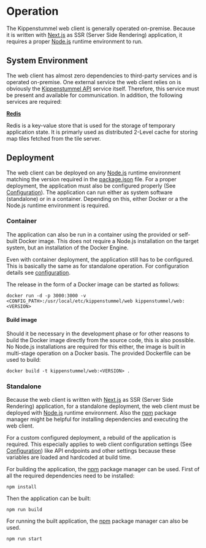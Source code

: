 # Operation

The Kippenstummel web client is generally operated on-premise. Because it is written
with [Next.js](https://nextjs.org/) as SSR (Server Side Rendering) application, it
requires a proper [Node.js](https://nodejs.org/) runtime environment to run.

## System Environment

The web client has almost zero dependencies to third-party services and is
operated on-premise. One external service the web client relies on is
obviously the [Kippenstummel API](https://github.com/MuellerConstantin/kippenstummel-api)
service itself. Therefore, this service must be present and available for
communication. In addition, the following services are required:

**[Redis](https://redis.io/)**

Redis is a key-value store that is used for the storage of temporary application state. It is primarly
used as distributed 2-Level cache for storing map tiles fetched from the tile server.

## Deployment

The web client can be deployed on any [Node.js](https://nodejs.org/) runtime
environment matching the version required in the [package.json](/package.json)
file. For a proper deployment, the application must also be configured properly
(See [Configuration](./configuration.md)). The application can run either as
system software (standalone) or in a container. Depending on this, either
Docker or a the Node.js runtime environment is required.

### Container

The application can also be run in a container using the provided or self-built
Docker image. This does not require a Node.js installation on the target system,
but an installation of the Docker Engine.

Even with container deployment, the application still has to be configured. This
is basically the same as for standalone operation. For configuration details
see [configuration](./configuration.md).

The release in the form of a Docker image can be started as follows:

```shell
docker run -d -p 3000:3000 -v <CONFIG_PATH>:/usr/local/etc/kippenstummel/web kippenstummel/web:<VERSION>
```

#### Build image

Should it be necessary in the development phase or for other reasons to build
the Docker image directly from the source code, this is also possible. No Node.js
installations are required for this either, the image is built in multi-stage
operation on a Docker basis. The provided Dockerfile can be used to build:

```shell
docker build -t kippenstummel/web:<VERSION> .
```

### Standalone

Because the web client is written with [Next.js](https://nextjs.org/) as SSR
(Server Side Rendering) application, for a standalone deployment, the web client
must be deployed with [Node.js](https://nodejs.org/) runtime environment. Also the
[npm](https://www.npmjs.com/) package manager might be helpful for installing
dependencies and executing the web client.

For a custom configured deployment, a rebuild of the application is required. This
especially applies to web client configuration settings
(See [Configuration](./configuration.md)) like API endpoints and other settings
because these variables are loaded and hardcoded at build time.

For building the application, the [npm](https://www.npmjs.com/) package manager
can be used. First of all the required dependencies need to be installed:

```shell
npm install
```

Then the application can be built:

```shell
npm run build
```

For running the built application, the [npm](https://www.npmjs.com/) package manager
can also be used.

```shell
npm run start
```
